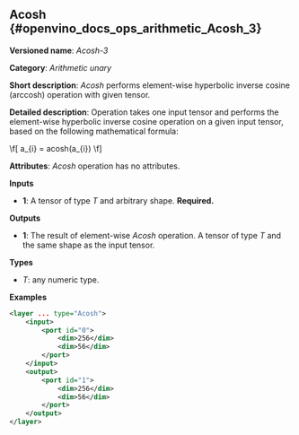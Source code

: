 ## Acosh <a name="Acosh"></a> {#openvino_docs_ops_arithmetic_Acosh_3}

**Versioned name**: *Acosh-3*

**Category**: *Arithmetic unary*

**Short description**: *Acosh* performs element-wise hyperbolic inverse cosine (arccosh) operation with given tensor.

**Detailed description**:  Operation takes one input tensor and performs the element-wise hyperbolic inverse cosine operation on a given input tensor, based on the following mathematical formula:

\f[
a_{i} = acosh(a_{i})
\f]

**Attributes**: *Acosh* operation has no attributes.

**Inputs**

* **1**: A tensor of type *T* and arbitrary shape. **Required.**

**Outputs**

* **1**: The result of element-wise *Acosh* operation. A tensor of type *T* and the same shape as the input tensor.

**Types**

* *T*: any numeric type.

**Examples**

```xml
<layer ... type="Acosh">
    <input>
        <port id="0">
            <dim>256</dim>
            <dim>56</dim>
        </port>
    </input>
    <output>
        <port id="1">
            <dim>256</dim>
            <dim>56</dim>
        </port>
    </output>
</layer>
```
